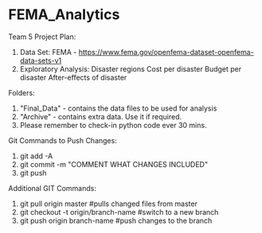 # FEMA_Analytics

Team 5 Project Plan:
1. Data Set: FEMA - https://www.fema.gov/openfema-dataset-openfema-data-sets-v1
2. Exploratory Analysis:
Disaster regions
Cost per disaster
Budget per disaster
After-effects of disaster

Folders:
1. "Final_Data" - contains the data files to be used for analysis
2. "Archive" - contains extra data. Use it if required.
3. Please remember to check-in python code ever 30 mins.

Git Commands to Push Changes:
1. git add -A 
2. git commit -m "COMMENT WHAT CHANGES INCLUDED"
3. git push

Additional GIT Commands:
1. git pull origin master                   #pulls changed files from master
2. git checkout -t origin/branch-name       #switch to a new branch
3. git push origin branch-name              #push changes to the branch
